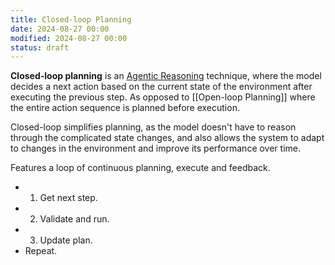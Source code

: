 ```yaml
---
title: Closed-loop Planning
date: 2024-08-27 00:00
modified: 2024-08-27 00:00
status: draft
---
```


**Closed-loop planning** is an [Agentic Reasoning](../../../permanent/agentic-reasoning.md) technique, where the model decides a next action based on the current state of the environment after executing the previous step. As opposed to [[Open-loop Planning]] where the entire action sequence is planned before execution.

Closed-loop simplifies planning, as the model doesn't have to reason through the complicated state changes, and also allows the system to adapt to changes in the environment and improve its performance over time.

Features a loop of continuous planning, execute and feedback.

* 1. Get next step.
* 2. Validate and run. 
* 3. Update plan.
* Repeat.